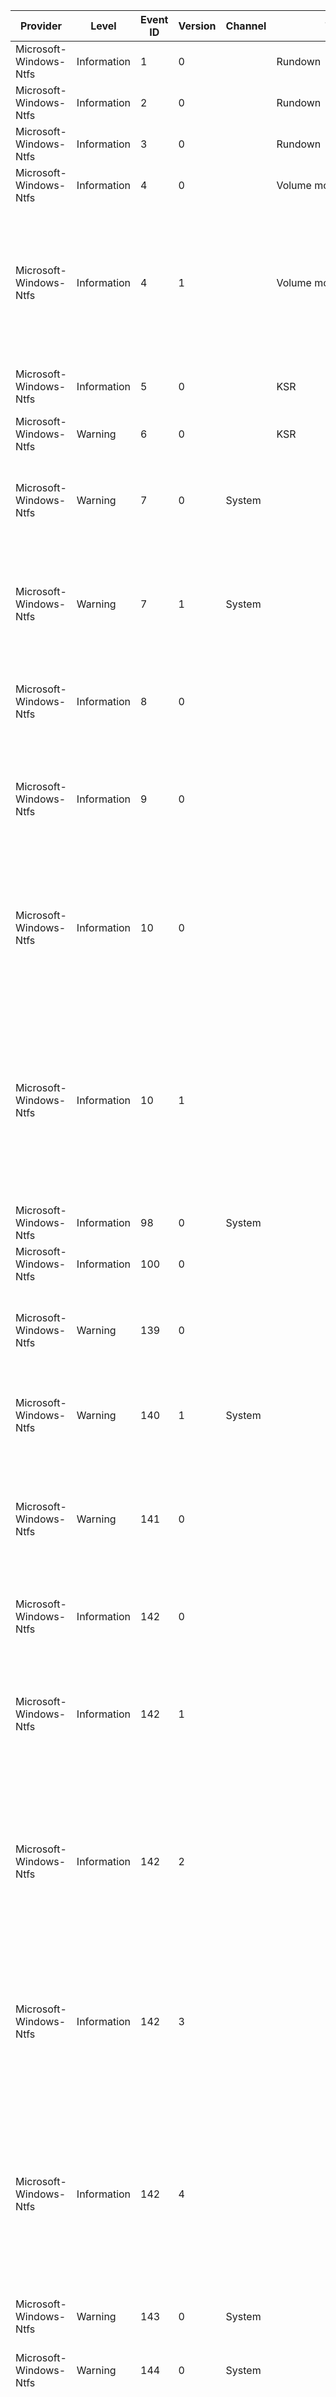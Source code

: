 Provider                |  Level        |  Event ID  |  Version  |  Channel  |  Task                      |  Opcode   |  Keyword                            |  Message
------------------------|---------------|------------|-----------|-----------|----------------------------|-----------|-------------------------------------|------------------------------------------------------------------------------------------------------------------------------------------------------------------------------------------------------------------------------------------------------------------------------------------------------------------------------------------------------------------------------------------------------------------------------------------------------------------------------------------------------------------------------------------------------------------------------------------------------------------------------------------------------------------------------------------------------------------------------------------------------------------------------------------------------------------------------------------------------------------------------------------------------------------------------------------------------------------------------------------------------------------------------------------------------------------------------------------------------------------------------------------------------------------------------------------------------------------------------------------------------------------------------------------------------------------------------------------------------------------------------------------------------------------------------------------------------------------------------------------------------------------------------------------------------------------------------------------------------------------------------------------------------------------------------------------------------------------------------------------------------------------------------------------------------------------------------------------------------------------------------------------------------------------------------------------------------------------------------------------------------------------------------------------------------------------------------------------------------------------------------------------------------------------------------------------------------------------------------------------------------------------------------------------------------------------------------------------------------------------------------------------------------------------------------------------------------------------------------------------------------------------------------------------------------------------------------------------------------------------------------------------------------------------------------------------------------------------------------------------------------------------------------------------------------------------------------------------------------------------------------------------------------------------------------------------------------------------------------------------------------------------------------------------------------------------------------------------------------------------------------------------------------------------------------------------------------------------------------------------------------------------------------------------------------------------------------------------------------------------------------------------------------------------------------------------------------------------------------------------------------------------------------------------------------------------------------------------------------------------------------------------------------------------------------------------------------------------------------------------------------------------------------------------------------------------------------------------------------------------------------------------------------------------------------------------
Microsoft-Windows-Ntfs  |  Information  |  1         |  0        |           |  Rundown                   |  Start    |  Rundown                            |
Microsoft-Windows-Ntfs  |  Information  |  2         |  0        |           |  Rundown                   |  Stop     |  Rundown                            |
Microsoft-Windows-Ntfs  |  Information  |  3         |  0        |           |  Rundown                   |           |  Rundown                            |  RundownVolumeInformation VolumeId: {Vcb}, DeviceName: {DeviceName}
Microsoft-Windows-Ntfs  |  Information  |  4         |  0        |           |  Volume mount              |           |  Volume Mount/Dismount              |  The NTFS volume has been successfully mounted.           Volume GUID: {VolumeGuid}           Volume Name: {VolumeName}           Volume Label: {VolumeLabel}           Device Name: {DeviceName}
Microsoft-Windows-Ntfs  |  Information  |  4         |  1        |           |  Volume mount              |           |  Volume Mount/Dismount              |  The NTFS volume has been successfully mounted.           Volume correlation Id: {VolumeCorrelationId}           Volume name: {VolumeId}           Volume label: {VolumeLabel}           Device name: {DeviceName}           Device GUID: {DeviceGuid}           Device manufacturer: {VolumeCorrelationId}0           Device model: {VolumeCorrelationId}2           Device revision: {VolumeCorrelationId}4           Device serial number: {VolumeCorrelationId}6           Bus type: {VolumeCorrelationId}7           Adapter serial number: {VolumeCorrelationId}9                      Total mount duration: {VolumeIdLength}2           Longest stage: {VolumeIdLength}3. Duration {VolumeIdLength}4 ({VolumeIdLength}5% of the total)           Second longest stage: {VolumeIdLength}6. Duration {VolumeIdLength}7 ({VolumeIdLength}8% of the total)           Volume restart applied: {VolumeIdLength}9
Microsoft-Windows-Ntfs  |  Information  |  5         |  0        |           |  KSR                       |           |  KSR                                |  NTFS KSR data retrieved successfully.           Volume GUID: {VolumeGuid}           Device Name: {DeviceName}           NTFS KSR version: {Version}           Number of runs restored: {CachedRunsRestoredRunCount}           Time to restore (ms): {CachedRunsRestoredTimeMs}
Microsoft-Windows-Ntfs  |  Warning      |  6         |  0        |           |  KSR                       |           |  KSR                                |  NTFS KSR data retrieval failed.           Volume GUID: {VolumeGuid}           Device Name: {DeviceName}           Error: {Message}
Microsoft-Windows-Ntfs  |  Warning      |  7         |  0        |  System   |                            |           |                                     |  Ntfs has detected torn write on a volume.           Volume correlation Id: {VolumeCorrelationId}           Volume name: {VolumeName}           Volume label: {VolumeLabel}           File reference: {FileReference}           File name: {FileName}           Byte offset of the buffer within the file: {BufferOffset}           Byte offset of the torn structure within the buffer: {VolumeCorrelationId}0           Block index: {VolumeCorrelationId}1           Expected sequence number: {VolumeCorrelationId}2           Actual sequence number: {VolumeCorrelationId}3
Microsoft-Windows-Ntfs  |  Warning      |  7         |  1        |  System   |                            |           |                                     |  Ntfs has detected MFT torn write on a volume.           Volume correlation Id: {VolumeCorrelationId}           Volume name: {VolumeName}           Volume label: {VolumeLabel}           File reference: {FileReference}           File name: {FileName}           Byte offset of the buffer within the file: {BufferOffset}           Byte offset of the torn structure within the buffer: {VolumeCorrelationId}0           Block index: {VolumeCorrelationId}1           Expected sequence number: {VolumeCorrelationId}2           Actual sequence number: {VolumeCorrelationId}3           FRS file reference: {VolumeCorrelationId}4           FRS file name: {VolumeCorrelationId}6           Is child FRS: {VolumeCorrelationId}7
Microsoft-Windows-Ntfs  |  Information  |  8         |  0        |           |                            |           |  Statistics                         |  File's duplicate info has been updated during flush.           Volume correlation Id: {VolumeCorrelationId}           Volume name: {VolumeName}           File Reference: {FileReference}           File Name: {FileName}           File Link name: {FileLinkName}           Parent file reference: {ParentFileReference}           Parent file name: {VolumeCorrelationId}1           Update Reason: [{VolumeCorrelationId}2] {VolumeCorrelationId}3
Microsoft-Windows-Ntfs  |  Information  |  9         |  0        |           |                            |           |  Statistics                         |  NTFS scanned entire volume bitmap.           Volume correlation Id: {VolumeCorrelationId}           Volume name: {VolumeId}           Volume label: {VolumeLabel}           Device name: {DeviceName}           Device GUID: {DeviceGuid}           Device manufacturer: {VolumeCorrelationId}0           Device model: {VolumeCorrelationId}2           Device revision: {VolumeCorrelationId}4           Device serial number: {VolumeCorrelationId}6           Bus type: {VolumeCorrelationId}7           Adapter serial number: {VolumeCorrelationId}9           Duration (micro seconds): {VolumeIdLength}0           InputFlags: {VolumeIdLength}1           Reason: {VolumeIdLength}2           Flags: {VolumeIdLength}3
Microsoft-Windows-Ntfs  |  Information  |  10        |  0        |           |                            |           |  Statistics                         |  NTFS cached runs statistics.           Volume correlation Id: {VolumeCorrelationId}           Volume name: {VolumeId}           Volume label: {VolumeLabel}           Device name: {DeviceName}           Device GUID: {DeviceGuid}           Device manufacturer: {VendorId}           Device model: {ProductId}           Device revision: {ProductRevision}           Device serial number: {DeviceSerialNumber}           Bus type: {VolumeCorrelationId}0           Adapter serial number: {VolumeCorrelationId}1           Media type: {VolumeCorrelationId}2           Runs cached: {VolumeCorrelationId}3           Longest run cached: {VolumeCorrelationId}5           Most populated bin Count: {VolumeCorrelationId}6           Most populated bin's minimum length: {VolumeCorrelationId}8           Most populated bin's maximum length: {VolumeId}0
Microsoft-Windows-Ntfs  |  Information  |  10        |  1        |           |                            |           |  Statistics                         |  NTFS cached runs statistics.           Volume correlation Id: {VolumeCorrelationId}           Volume name: {VolumeId}           Volume label: {VolumeLabel}           Device name: {DeviceName}           Device GUID: {DeviceGuid}           Device manufacturer: {VendorId}           Device model: {ProductId}           Device revision: {ProductRevision}           Device serial number: {DeviceSerialNumber}           Bus type: {VolumeCorrelationId}0           Adapter serial number: {VolumeCorrelationId}1           Capacity tier name: {VolumeCorrelationId}2             Media type: {VolumeCorrelationId}3             Runs cached: {VolumeCorrelationId}4             Longest run cached: {VolumeCorrelationId}6             Most populated bin Count: {VolumeCorrelationId}7             Most populated bin's minimum length: {VolumeCorrelationId}9             Most populated bin's maximum length: {VolumeId}1           Performance tier name: {VolumeLabel}0             Media type: {VolumeLabel}1             Runs cached: {VolumeLabel}2             Longest run cached: {VolumeLabel}4             Most populated bin Count: {VolumeLabel}5             Most populated bin's minimum length: {VolumeLabel}7             Most populated bin's maximum length: {VolumeLabel}9
Microsoft-Windows-Ntfs  |  Information  |  98        |  0        |  System   |                            |           |  VolumeCorruptionActionStateChange  |  Volume {DriveName} ({DeviceName}) {CorruptionActionState}
Microsoft-Windows-Ntfs  |  Information  |  100       |  0        |           |                            |           |  GlobalCorruptionActionStateChange  |  NTFS global corruption action state is now {hc_stateid}.
Microsoft-Windows-Ntfs  |  Warning      |  139       |  0        |           |                            |           |  SdsCompaction                      |  The file system structure that maintains security information on volume {DriveName} ({DeviceName}) has grown excessively large and fragmented.  The structure has reached {FragmentationLevel}%% of its maximum fragmentation limit.  If the structure continues to grow and reaches this limit, it may not be possible to create new files on this volume.  It is strongly recommended that the volume be taken offline for preventative maintenance.
Microsoft-Windows-Ntfs  |  Warning      |  140       |  1        |  System   |                            |           |  LogFlushFailed                     |  The system failed to flush data to the transaction log. Corruption may occur in VolumeId: {VolumeId}, DeviceName: {DeviceName}.           Failure status: {Error}           Device GUID: {DeviceGuid}           Device manufacturer: {VendorId}           Device model: {VolumeIdLength}0           Device revision: {VolumeIdLength}2           Device serial number: {VolumeIdLength}4           Bus type: {VolumeIdLength}5           Adapter serial number: {VolumeIdLength}7
Microsoft-Windows-Ntfs  |  Warning      |  141       |  0        |           |                            |           |  Statistics                         |  An operation failed because the disk was full.           Process: {ProcessName}           Free space in bytes: {FreeSpaceInBytes}           Total reserved space in bytes: {TotalReservedSpaceInBytes}           Txf TotalAbortReservation space in bytes: {TotalAbortReservationSpaceInBytes}           Requested space in bytes: {VolumeGuid}0           Page file size in bytes: {VolumeGuid}1           Volume guid: {VolumeGuid}           Volume name: {VolumeName}           Is boot volume: {IsBootVolume}Your disk '{VolumeName}' is full. Use disk cleanup to free up disk space by deleting unnecessary files. If this is a thinly provisioned volume the physical storage backing this volume may have been exhausted.
Microsoft-Windows-Ntfs  |  Information  |  142       |  0        |           |                            |           |  Statistics                         |  Summary of disk space usage, since last event:           Lowest free space in bytes: {LowestFreeSpaceInBytes}           Highest free space in bytes: {HighestFreeSpaceInBytes}           Page file size in bytes: 0           Volume guid: {VolumeGuid}           Volume name: {VolumeName}           Is boot volume: {IsBootVolume}
Microsoft-Windows-Ntfs  |  Information  |  142       |  1        |           |                            |           |  Statistics                         |  Summary of disk space usage, since last event:           Available space was between {AvailabeSpaceMinStr} and {AvailabeSpaceMaxStr}           Change in available space: {AvailabeSpaceDeltaStr}                      Available clusters were between: {AvailableClustersMin} and {VolumeGuid}0           Reserved clusters were between: {VolumeGuid}3 and {VolumeGuid}4           Txf abort reserved clusters were between: {VolumeGuid}5 and {VolumeGuid}6                      Elapsed seconds: {ElapsedSeconds}                      Pagefile size: {VolumeGuid}8           Volume size: {VolumeNameLength}0           Bytes per cluster: {VolumeNameLength}1                      Volume guid: {VolumeGuid}           Volume name: {VolumeName}           Is boot volume: {IsBootVolume}
Microsoft-Windows-Ntfs  |  Information  |  142       |  2        |           |                            |           |  Statistics                         |  Summary of disk space usage, since last event:           Available space was between {AvailabeSpaceMinStr} and {AvailabeSpaceMaxStr}           Change in available space: {AvailabeSpaceDeltaStr}                      Available clusters were between: {AvailableClustersMin} and {VolumeGuid}0           Reserved clusters were between: {VolumeGuid}3 and {VolumeGuid}4           Txf abort reserved clusters were between: {VolumeGuid}5 and {VolumeGuid}6                      Elapsed seconds: {ElapsedSeconds}                      Pagefile size: {VolumeGuid}8           Volume size: {VolumeNameLength}0           Bytes per cluster: {VolumeNameLength}1                      Slab size: {VolumeNameLength}3           Slabs in use: {VolumeNameLength}4           Slabs required for volume: {VolumeNameLength}5           Thin provisioning map failures: {VolumeNameLength}6                      Volume guid: {VolumeGuid}           Volume name: {VolumeName}           Is boot volume: {IsBootVolume}           Volume is thinly provisioned
Microsoft-Windows-Ntfs  |  Information  |  142       |  3        |           |                            |           |  Statistics                         |  Summary of disk space usage, since last event:           Available space was between {AvailabeSpaceMinStr} and {AvailabeSpaceMaxStr}           Change in available space: {AvailabeSpaceDeltaStr}                      Available clusters were between: {AvailableClustersMin} and {VolumeGuid}0           Reserved clusters were between: {VolumeGuid}3 and {VolumeGuid}4           Txf abort reserved clusters were between: {VolumeGuid}5 and {VolumeGuid}6                      Elapsed seconds: {ElapsedSeconds}                      Pagefile size: {VolumeGuid}8           Volume size: {VolumeNameLength}0           Bytes per cluster: {VolumeNameLength}1                      Volume guid: {VolumeGuid}           Volume name: {VolumeName}           Is boot volume: {IsBootVolume}                      Cached runs miss counts:               For MFT: {VolumeNameLength}2               For MFT zone: {VolumeNameLength}3               Everything else: {VolumeNameLength}4
Microsoft-Windows-Ntfs  |  Information  |  142       |  4        |           |                            |           |  Statistics                         |  Summary of disk space usage, since last event:           Available space was between {AvailabeSpaceMinStr} and {AvailabeSpaceMaxStr}           Change in available space: {AvailabeSpaceDeltaStr}                      Available clusters were between: {AvailableClustersMin} and {VolumeGuid}0           Reserved clusters were between: {VolumeGuid}3 and {VolumeGuid}4           Txf abort reserved clusters were between: {VolumeGuid}5 and {VolumeGuid}6                      Elapsed seconds: {ElapsedSeconds}                      Pagefile size: {VolumeGuid}8           Volume size: {VolumeNameLength}0           Bytes per cluster: {VolumeNameLength}1                      Slab size: {VolumeNameLength}3           Slabs in use: {VolumeNameLength}4           Slabs required for volume: {VolumeNameLength}5           Thin provisioning map failures: {VolumeNameLength}6                      Volume guid: {VolumeGuid}           Volume name: {VolumeName}           Is boot volume: {IsBootVolume}           Volume is thinly provisioned                      Cached runs miss counts:               For MFT: {VolumeNameLength}7               For MFT zone: {VolumeNameLength}8               Everything else: {VolumeNameLength}9
Microsoft-Windows-Ntfs  |  Warning      |  143       |  0        |  System   |                            |           |  Volume Mount/Dismount              |  Surprise removal of a persistent memory device with active DAX mappings. This might lead to data corruption.           Volume GUID: {VolumeGuid}           Volume Name: {VolumeName}           Volume Label: {VolumeLabel}Guidance:A reboot is required to clean up the DAX mappings.
Microsoft-Windows-Ntfs  |  Warning      |  144       |  0        |  System   |                            |           |  Volume Mount/Dismount              |  A volume that already has DAX mappings is being mounted. This generally occurs after surprise removal. This might lead to data corruption.           Volume GUID: {VolumeGuid}           Volume Name: {VolumeName}Guidance:A reboot is required to clean up the DAX mappings.
Microsoft-Windows-Ntfs  |  Information  |  145       |  4        |           |                            |           |  Statistics                         |  IO latency summary common data for volume:           Volume Id: {VolumeCorrelationId}           Volume name: {VolumeName}           Is boot volume: {IsBootVolume}           Device GUID: {DeviceGuid}           Device manufacturer: {VendorId}           Device model: {Version}1           Device revision: {Version}3           Device serial number: {Version}5           Bus type: {Version}6           Adapter serial number: {Version}8           Max Acceptable IO Latency: {Version}9 ms           Read/Write latency buckets (ns): [{VolumeCorrelationId}0, {VolumeCorrelationId}1, {VolumeCorrelationId}2, {VolumeCorrelationId}3, {VolumeCorrelationId}4, {VolumeCorrelationId}5, {VolumeCorrelationId}6]           Trim latency buckets (ns): [{VolumeCorrelationId}7, {VolumeCorrelationId}8, {VolumeCorrelationId}9, {VolumeNameLength}0, {VolumeNameLength}1, {VolumeNameLength}2, {VolumeNameLength}3]           Flush latency buckets (ns): [{VolumeNameLength}4, {VolumeNameLength}5, {VolumeNameLength}6, {VolumeNameLength}7, {VolumeNameLength}8, {VolumeNameLength}9, {VolumeName}0]
Microsoft-Windows-Ntfs  |  Information  |  146       |  3        |           |                            |           |  Statistics                         |  IO latency summary:           Volume Id: {VolumeCorrelationId}           Volume name: {VolumeName}           Is boot volume: {IsBootVolume}           Device GUID: {DeviceGuid}           Device manufacturer: {VendorId}           Device model: {Version}1           Device revision: {Version}3           Device serial number: {Version}5           Bus type: {Version}6           Adapter serial number: {Version}8           Max Acceptable IO Latency: {Version}9 ms           Read/Write latency buckets (ns): [{VolumeCorrelationId}0, {VolumeCorrelationId}1, {VolumeCorrelationId}2, {VolumeCorrelationId}3, {VolumeCorrelationId}4, {VolumeCorrelationId}5, {VolumeCorrelationId}6]           Trim latency buckets (ns): [{VolumeCorrelationId}7, {VolumeCorrelationId}8, {VolumeCorrelationId}9, {VolumeNameLength}0, {VolumeNameLength}1, {VolumeNameLength}2, {VolumeNameLength}3]           Flush latency buckets (ns): [{VolumeNameLength}4, {VolumeNameLength}5, {VolumeNameLength}6, {VolumeNameLength}7, {VolumeNameLength}8, {VolumeNameLength}9, {VolumeName}0]           Interval duration: {VolumeName}2 us           Non-cached reads:                     IO count: {VolumeName}3                     Total bytes: {VolumeName}4                     Avg latency: {VolumeName}5 ns           Non-cached writes:                     IO count: {VolumeName}6                     Total bytes: {VolumeName}7                     Avg latency: {VolumeName}8 ns           File flushes:                     IO count: {VolumeName}9                     Avg latency: {IsBootVolume}0 ns           Directory flushes:                     IO count: {IsBootVolume}1                     Avg latency: {IsBootVolume}2 ns           Volume flushes:                     IO count: {IsBootVolume}3                     Avg latency: {IsBootVolume}4 ns           File level trims:                     IO count: {IsBootVolume}5                     Total bytes: {IsBootVolume}6                     Extents count: {IsBootVolume}7                     Avg latency: {IsBootVolume}8 ns           Volume trims:                     IO count: {IsBootVolume}9                     Total bytes: {TierIndex}0                     Extents count: {TierIndex}1                     Avg latency: {TierIndex}2 ns           VCB exclusive resource acquires:                     Acquire count: {DeviceGuid}1                     Max wait duration: {DeviceGuid}2 ms                     Avg wait duration: {DeviceGuid}3 ms                     Max hold duration: {DeviceGuid}4 ms                     Avg hold duration: {DeviceGuid}5 ms                     Max combined duration: {DeviceGuid}6 ms                     Avg combined duration: {DeviceGuid}7 ms           For more details see the details tab.
Microsoft-Windows-Ntfs  |  Warning      |  147       |  3        |           |                            |           |  Statistics                         |  An IO took more than {MaxLatencyMs} ms to complete:           Process Id: {ProcessId}           Process name: {ProcessName}           File name: {FileName}           File offset: {VolumeCorrelationId}2           IO Type: {VolumeCorrelationId}0           IO Size: {VolumeCorrelationId}1 bytes           {VolumeCorrelationId}5 cluster(s) starting at cluster {VolumeCorrelationId}4           Latency: {VolumeCorrelationId}3 ms           Volume Id: {VolumeCorrelationId}           Volume name: {VolumeName}           Is boot volume: {IsBootVolume}           Device GUID: {VolumeCorrelationId}6           Device manufacturer: {VolumeCorrelationId}8           Device model: {VolumeNameLength}0           Device revision: {VolumeNameLength}2           Device serial number: {VolumeNameLength}4           Bus type: {VolumeNameLength}5           Adapter serial number: {VolumeNameLength}7
Microsoft-Windows-Ntfs  |  Warning      |  147       |  4        |           |                            |           |  Statistics                         |  An IO took more than {MaxLatencyMs} ms to complete:           Process Id: {ProcessId}           Process name: {ProcessName}           File name: {FileName}           File offset: {VolumeCorrelationId}5           IO Type: {VolumeCorrelationId}3           IO Size: {VolumeCorrelationId}4 bytes           {VolumeCorrelationId}8 cluster(s) starting at cluster {VolumeCorrelationId}7           Latency: {VolumeCorrelationId}6 ms           Volume Id: {VolumeCorrelationId}           Volume name: {VolumeName}           Is boot volume: {IsBootVolume}           Device GUID: {VolumeCorrelationId}9           Device manufacturer: {VolumeNameLength}1           Device model: {VolumeNameLength}3           Device revision: {VolumeNameLength}5           Device serial number: {VolumeNameLength}7           Bus type: {VolumeNameLength}8           Adapter serial number: {VolumeName}0
Microsoft-Windows-Ntfs  |  Warning      |  147       |  5        |           |                            |           |  Statistics                         |  An IO took more than {MaxLatencyMs} ms to complete:           Process Id: {ProcessId}           Process name: {ProcessName}           File name: {FileName}           IO Type: {VolumeCorrelationId}3           Latency: {VolumeCorrelationId}4 ms           Volume Id: {VolumeCorrelationId}           Volume name: {VolumeName}           Is boot volume: {IsBootVolume}           Device GUID: {VolumeCorrelationId}5           Device manufacturer: {VolumeCorrelationId}7           Device model: {VolumeCorrelationId}9           Device revision: {VolumeNameLength}1           Device serial number: {VolumeNameLength}3           Bus type: {VolumeNameLength}4           Adapter serial number: {VolumeNameLength}6
Microsoft-Windows-Ntfs  |  Warning      |  148       |  2        |           |                            |           |  Statistics                         |  A {IoType} failed with {VolumeCorrelationId}4.This may indicate a failing disk.           Process Id: {ProcessId}           Process name: {ProcessName}           File name: {FileName}           IO Size: {VolumeCorrelationId}0 bytes           File offset: {VolumeCorrelationId}1           {VolumeCorrelationId}3 cluster(s) starting at cluster {VolumeCorrelationId}2           Latency: {VolumeCorrelationId}5 ms           Volume Id: {VolumeCorrelationId}           Volume name: {VolumeName}           Is boot volume: {IsBootVolume}           Device GUID: {VolumeCorrelationId}6           Device manufacturer: {VolumeCorrelationId}8           Device model: {VolumeNameLength}0           Device revision: {VolumeNameLength}2           Device serial number: {VolumeNameLength}4           Bus type: {VolumeNameLength}5           Adapter serial number: {VolumeNameLength}7
Microsoft-Windows-Ntfs  |  Warning      |  148       |  3        |           |                            |           |  Statistics                         |  A {VolumeCorrelationId}1 failed with {VolumeCorrelationId}6.This may indicate a failing disk.           Process Id: {ProcessId}           Process name: {ProcessName}           File name: {FileName}           IO Size: {VolumeCorrelationId}2 bytes           File offset: {VolumeCorrelationId}3           {VolumeCorrelationId}5 cluster(s) starting at cluster {VolumeCorrelationId}4           Volume Id: {VolumeCorrelationId}           Volume name: {VolumeName}           Is boot volume: {IsBootVolume}           Device GUID: {VolumeCorrelationId}7           Device manufacturer: {VolumeCorrelationId}9           Device model: {VolumeNameLength}1           Device revision: {VolumeNameLength}3           Device serial number: {VolumeNameLength}5           Bus type: {VolumeNameLength}6           Adapter serial number: {VolumeNameLength}8
Microsoft-Windows-Ntfs  |  Warning      |  149       |  2        |           |                            |           |  Statistics                         |  In the past {VolumeCorrelationId}7 seconds we had high latency IOs and/or IO failures.           High latency IO count: {VolumeCorrelationId}8           Failed writes: {VolumeCorrelationId}9           Failed reads: {VolumeNameLength}0           Bad clusters relocated: {VolumeNameLength}1           Volume Id: {VolumeCorrelationId}           Volume name: {VolumeName}           Is boot volume: {IsBootVolume}           Device GUID: {DeviceGuid}           Device manufacturer: {VendorId}           Device model: {ProductId}           Device revision: {VolumeCorrelationId}1           Device serial number: {VolumeCorrelationId}3           Bus type: {VolumeCorrelationId}4           Adapter serial number: {VolumeCorrelationId}6
Microsoft-Windows-Ntfs  |  Warning      |  150       |  1        |  System   |                            |           |  BadClusterHotFix                   |  An IO failed with {VolumeGuid}2 and NTFS has relocated the clusters. The original clusters are now marked as bad and they will not be reused.This may indicate a failing disk.           Process Id: {ProcessId}           Process name: {ProcessName}           File name: {FileName}           File offset: {BadFileOffset}           {VolumeGuid}1 cluster(s) were marked as bad starting at cluster {VolumeGuid}0           Volume guid: {VolumeGuid}           Volume name: {VolumeName}           Is boot volume: {IsBootVolume}
Microsoft-Windows-Ntfs  |  Information  |  151       |  0        |           |                            |           |  Statistics                         |  In the past {SecondsElapsed} seconds {TotalCountDeleteFile} files were deleted from the user's popular known folders (i.e. Desktop, Documents, Downloads, Music, Pictures, Videos, etc.).{TotalCountDeleteFileLogged} of the deletions recorded their process names.           Volume Id: {VolumeCorrelationId}           Volume name: {VolumeName}           Is boot volume: {IsBootVolume}           Process names: [{ProcessNamesArray}]           Delete counts:              Desktop: [{CountDeletesInDesktopArray}]             Documents: [{VolumeCorrelationId}0]             Downloads: [{VolumeCorrelationId}1]             Music: [{VolumeCorrelationId}2]             Pictures: [{VolumeCorrelationId}3]             Videos: [{VolumeCorrelationId}4]             Other: [{VolumeCorrelationId}5]
Microsoft-Windows-Ntfs  |  Warning      |  152       |  0        |           |                            |           |  Statistics                         |  A process has not acknowledged an NTFS oplock break in a long time.           Time (seconds): {TimeoutSeconds}           Owner Process: {OwnerProcessNameLength}           Breaking Process: {OwnerProcessName}
Microsoft-Windows-Ntfs  |  Information  |  154       |  0        |           |                            |           |  SystemFilePages                    |  System file pages are now locked into memory.                    Volume Id: {VolumeCorrelationId}                    Volume name: {VolumeName}                    File reference: {FileReference}                    File name: {FileName}
Microsoft-Windows-Ntfs  |  Information  |  155       |  0        |           |                            |           |  SystemFilePages                    |  System file pages are no longer locked into memory.                    Volume Id: {VolumeCorrelationId}                    Volume name: {VolumeName}                    File reference: {FileReference}                    File name: {FileName}                    Reason: {UnlockReason}
Microsoft-Windows-Ntfs  |  Information  |  156       |  0        |           |                            |           |  Statistics                         |  VCB exclusive resource acquires:           Volume Id: {VolumeCorrelationId}           Volume name: {VolumeName}           Is boot volume: {IsBootVolume}           Interval duration: {VolumeCorrelationId}8           Acquire count: {VolumeCorrelationId}9           Max wait duration: {VolumeNameLength}0 ms           Avg wait duration: {VolumeNameLength}1 ms           Max hold duration: {VolumeNameLength}2 ms           Avg hold duration: {VolumeNameLength}3 ms           Max combined duration: {VolumeNameLength}4 ms           Avg combined duration: {VolumeNameLength}5 ms           Device GUID: {DeviceGuid}           Device manufacturer: {VendorId}           Device model: {ProductId}           Device revision: {VolumeCorrelationId}1           Device serial number: {VolumeCorrelationId}3           Bus type: {VolumeCorrelationId}4                      Adapter serial number: {VolumeCorrelationId}6                      For more details see the details tab.
Microsoft-Windows-Ntfs  |  Warning      |  157       |  0        |           |                            |           |  Statistics                         |  A resource duration exceeded {MaxDurationMs} ms:           Process Id: {ProcessId}           Process name: {ProcessName}           Major function: {MajorFunction}           Minor function: {MinorFunction}           Control code: {VolumeCorrelationId}0           Resource name: {VolumeCorrelationId}1           Exclusive acquire: {VolumeNameLength}7           Wait duration: {VolumeCorrelationId}2 ms           Hold duration: {VolumeCorrelationId}3 ms           Combined duration: {VolumeCorrelationId}4 ms           Volume Id: {VolumeCorrelationId}           Volume name: {VolumeName}           Is boot volume: {IsBootVolume}           Device GUID: {VolumeCorrelationId}5           Device manufacturer: {VolumeCorrelationId}7           Device model: {VolumeCorrelationId}9           Device revision: {VolumeNameLength}1           Device serial number: {VolumeNameLength}3           Bus type: {VolumeNameLength}4           Adapter serial number: {VolumeNameLength}6
Microsoft-Windows-Ntfs  |  Information  |  158       |  0        |           |                            |           |  Statistics                         |  NTFS metadata statistics for volume:           Volume Id: {VolumeCorrelationId}           Volume name: {VolumeName}           UserFileReads: {UserFileReads}           UserFileReadBytes: {UserFileReadBytes}           UserDiskReads: {UserDiskReads}           UserFileWrites: {UserFileWrites}           UserFileWriteBytes: {UserFileWriteBytes}           UserDiskWrites: {UserDiskWrites}           MetaDataReads: {VolumeCorrelationId}0           MetaDataReadBytes: {VolumeCorrelationId}1           MetaDataDiskReads: {VolumeCorrelationId}2           MetaDataWrites: {VolumeCorrelationId}3           MetaDataWriteBytes: {VolumeCorrelationId}4           MetaDataDiskWrites: {VolumeCorrelationId}5           MftReads: {VolumeCorrelationId}6           MftReadBytes: {VolumeCorrelationId}7           MftWrites: {VolumeCorrelationId}8           MftWriteBytes: {VolumeCorrelationId}9           Mft2Writes: {VolumeNameLength}0           Mft2WriteBytes: {VolumeNameLength}1           RootIndexReads: {VolumeNameLength}2           RootIndexReadBytes: {VolumeNameLength}3           RootIndexWrites: {VolumeNameLength}4           RootIndexWriteBytes: {VolumeNameLength}5           BitmapReads: {VolumeNameLength}6           BitmapReadBytes: {VolumeNameLength}7           BitmapWrites: {VolumeNameLength}8           BitmapWriteBytes: {VolumeNameLength}9           MftBitmapReads: {VolumeName}0           MftBitmapReadBytes: {VolumeName}1           MftBitmapWrites: {VolumeName}2           MftBitmapWriteBytes: {VolumeName}3           UserIndexReads: {VolumeName}4           UserIndexReadBytes: {VolumeName}5           UserIndexWrites: {VolumeName}6           UserIndexWriteBytes: {VolumeName}7           LogFileReads: {VolumeName}8           LogFileReadBytes: {VolumeName}9           LogFileWrites: {UserFileReads}0           LogFileWriteBytes: {UserFileReads}1           LogFileFull: {UserFileReads}2           LogFileFullReasons:                     LF_LOG_SPACE: {UserFileReads}3                     LF_DIRTY_PAGES: {UserFileReads}4                     LF_OPEN_ATTRIBUTES: {UserFileReads}5                     LF_TRANSACTION_DRAIN: {UserFileReads}6                     LF_FASTIO_CALLBACK: {UserFileReads}7                     LF_DEALLOCATED_CLUSTERS: {UserFileReads}8                     LF_DEALLOCATED_CLUSTERS_MEM: {UserFileReads}9                     LF_RECORD_STACK_CHECK: {UserFileReadBytes}0                     LF_DISMOUNT: {UserFileReadBytes}1                     LF_COMPRESSION: {UserFileReadBytes}2                     LF_SNAPSHOT: {UserFileReadBytes}3                     LF_MOUNT: {UserFileReadBytes}4                     LF_SHUTDOWN: {UserFileReadBytes}5                     LF_RECURSIVE_COMPRESSION: {UserFileReadBytes}6                     LF_TESTING: {UserFileReadBytes}7           DiskResourceFailure: {UserFileReadBytes}8           VolumeTrimCount: {UserFileReadBytes}9                     VolumeTrimTime (ms): {UserDiskReads}0                     VolumeTrimSize (KB): {UserDiskReads}1                     AvgVolumeTrimTime (ms): {UserDiskReads}2                     AvgVolumeTrimSize (KB): {UserDiskReads}3           VolumeTrimSkippedCount: {UserDiskReads}4                     VolumeTrimSkippedSize (KB): {UserDiskReads}5           FileLevelTrimCount: {UserDiskReads}6                     FileLevelTrimTime (ms): {UserDiskReads}7                     FileLevelTrimSize (KB): {UserDiskReads}8                     AvgFileLevelTrimTime (ms): {UserDiskReads}9                     AvgFileLevelTrimSize (KB): {UserFileWrites}0           NtfsFillStatInfoFromMftRecordCalledCount: {UserFileWrites}1           NtfsFillStatInfoFromMftRecordBailedBecauseOfAttributeListCount: {UserFileWrites}2           NtfsFillStatInfoFromMftRecordBailedBecauseOfNonResReparsePointCount: {UserFileWrites}3
Microsoft-Windows-Ntfs  |  Information  |  159       |  0        |           |  VolumeSizeChange          |           |  Statistics                         |  NTFS has successfully completed the {VolumeCorrelationId}9 request in {VolumeNameLength}0 ms when trying to {VolumeCorrelationId}8 the volume size from {FromSize} (MB) to {ToSize} (MB).           Volume Id: {VolumeCorrelationId}           Volume name: {VolumeName}           Device GUID: {DeviceGuid}           Device manufacturer: {VendorId}           Device model: {VolumeCorrelationId}0           Device revision: {VolumeCorrelationId}2           Device serial number: {VolumeCorrelationId}4           Bus type: {VolumeCorrelationId}5           Adapter serial number: {VolumeCorrelationId}7           Operation: {VolumeCorrelationId}8                     Request Type: {VolumeCorrelationId}9           Stage Durations:                     Stage 1. Verify input and calculate new volume size (ms): {VolumeNameLength}1                     Stage 2. Set boundary and allocate/deallocate cluster (ms): {VolumeNameLength}2                     Stage 3. Update bitmap (ms): {VolumeNameLength}3
Microsoft-Windows-Ntfs  |  Error        |  160       |  0        |           |  VolumeSizeChange          |  Stop     |  Statistics                         |  NTFS has failed to complete the {VolumeCorrelationId}9 request after {VolumeNameLength}0 ms when trying to {VolumeCorrelationId}8 the volume size from {FromSize} (MB) to {ToSize} (MB).           Volume Id: {VolumeCorrelationId}           Volume name: {VolumeName}           Device GUID: {DeviceGuid}           Device manufacturer: {VendorId}           Device model: {VolumeCorrelationId}0           Device revision: {VolumeCorrelationId}2           Device serial number: {VolumeCorrelationId}4           Bus type: {VolumeCorrelationId}5           Adapter serial number: {VolumeCorrelationId}7           Operation: {VolumeCorrelationId}8                     Request Type: {VolumeCorrelationId}9           Stage Durations:                     Stage 1. Verify input and calculate new volume size (ms): {VolumeNameLength}1                     Stage 2. Set boundary and allocate/deallocate cluster (ms): {VolumeNameLength}2                     Stage 3. Update bitmap (ms): {VolumeNameLength}3           Failure Stage: {VolumeNameLength}4           Status Code: {VolumeNameLength}5           Failure Reason: {VolumeNameLength}6
Microsoft-Windows-Ntfs  |  Information  |  161       |  0        |           |                            |           |  Statistics                         |  An operation has failed due to a file system limitation.           Reason: {Reason}           Volume Id: {VolumeCorrelationId}           Volume Name: {VolumeName}           File Path: {FilePath}
Microsoft-Windows-Ntfs  |  Error        |  162       |  0        |  System   |                            |           |                                     |  The data read from the storage does not match what was previously written or read.           Volume correlation Id: {VolumeCorrelationId}           Volume name: {VolumeId}           Volume label: {VolumeLabel}           Device name: {DeviceName}           File reference: {FileReference}           File name: {VolumeCorrelationId}0           Attribute type code: {VolumeCorrelationId}1           Attribute name: {VolumeCorrelationId}3           File offset: {VolumeCorrelationId}4           Volume offset: {VolumeCorrelationId}5           Length: {VolumeCorrelationId}6           Called from worker: {VolumeCorrelationId}7           Livedump worker status: {VolumeCorrelationId}8
Microsoft-Windows-Ntfs  |  Warning      |  163       |  0        |  System   |                            |           |                                     |  MftBitmap is not big enough for MftData or does not have required allocations.           Volume correlation Id: {VolumeCorrelationId}           Volume name: {VolumeId}           Volume label: {VolumeLabel}           Device name: {DeviceName}           Mft data allocation size: {VolumeIdLength}0           Mft data file size: {VolumeIdLength}1           Mft bitmap allocation size: {VolumeIdLength}2           Mft bitmap file size: {VolumeIdLength}3           Bytes per FRS: {VolumeIdLength}4           Mft data attribute allocation size: {VolumeIdLength}5           Mft data attribute file size: {VolumeIdLength}6           Mft bitmap attribute highest Vcn: {VolumeIdLength}7           Mft bitmap attribute allocation size: {VolumeIdLength}8           Mft bitmap attribute file size: {VolumeIdLength}9           Last data and bitmap attribute record in Mft are in same FRS: {VolumeId}0           Called from worker: {VolumeId}1           Livedump worker status: {VolumeId}2           Major function: {VolumeId}3           Minor function: {VolumeId}4           Source tag: {VolumeId}5
Microsoft-Windows-Ntfs  |  Information  |  170       |  1        |           |                            |           |  Statistics                         |  IO latency summary:           Volume Id: {VolumeCorrelationId}           Volume name: {VolumeName}           Is boot volume: {IsBootVolume}                      IO type: {VolumeNameLength}0                      Interval duration: {VolumeCorrelationId}8                      Max Acceptable IO Latency: {VolumeNameLength}2           High Latency IOs: {VolumeNameLength}3                      IO count: {VolumeNameLength}4           Avg IOPS: {VolumeNameLength}5           Avg latency: {VolumeNameLength}7                      Latency buckets: [{VolumeNameLength}8]           IO count buckets: [{VolumeNameLength}9, {VolumeName}0, {VolumeName}1, {VolumeName}2, {VolumeName}3, {VolumeName}4, {VolumeName}5, {VolumeName}6, {VolumeName}7, {VolumeName}8, {VolumeName}9, {IsBootVolume}0]           Total time buckets (ns): [{IsBootVolume}1, {IsBootVolume}2, {IsBootVolume}3, {IsBootVolume}4, {IsBootVolume}5, {IsBootVolume}6, {IsBootVolume}7, {IsBootVolume}8, {IsBootVolume}9, {DeviceGuid}0, {DeviceGuid}1, {DeviceGuid}2]                      Device GUID: {DeviceGuid}           Device manufacturer: {VendorId}           Device model: {ProductId}           Device revision: {VolumeCorrelationId}1           Device serial number: {VolumeCorrelationId}3           Bus type: {VolumeCorrelationId}4                      Adapter serial number: {VolumeCorrelationId}6                      For more details see the details tab.
Microsoft-Windows-Ntfs  |  Information  |  170       |  2        |           |                            |           |  Statistics                         |  IO latency summary:           Volume Id: {VolumeCorrelationId}           Volume name: {VolumeName}           Is boot volume: {IsBootVolume}                      IO type: {VolumeNameLength}0                      Interval duration: {VolumeCorrelationId}8                      Max Acceptable IO Latency: {VolumeNameLength}2           High Latency IOs: {VolumeNameLength}3                      IO count: {VolumeNameLength}4           Total bytes: {DeviceGuid}3           Avg IOPS: {VolumeNameLength}5           Avg Bps: {DeviceGuid}4           Avg latency: {VolumeNameLength}7                      Latency buckets: [{VolumeNameLength}8]           IO count buckets: [{VolumeNameLength}9, {VolumeName}0, {VolumeName}1, {VolumeName}2, {VolumeName}3, {VolumeName}4, {VolumeName}5, {VolumeName}6, {VolumeName}7, {VolumeName}8, {VolumeName}9, {IsBootVolume}0]           Total time buckets (ns): [{IsBootVolume}1, {IsBootVolume}2, {IsBootVolume}3, {IsBootVolume}4, {IsBootVolume}5, {IsBootVolume}6, {IsBootVolume}7, {IsBootVolume}8, {IsBootVolume}9, {DeviceGuid}0, {DeviceGuid}1, {DeviceGuid}2]                      Device GUID: {DeviceGuid}           Device manufacturer: {VendorId}           Device model: {ProductId}           Device revision: {VolumeCorrelationId}1           Device serial number: {VolumeCorrelationId}3           Bus type: {VolumeCorrelationId}4                      Adapter serial number: {VolumeCorrelationId}6                      For more details see the details tab.
Microsoft-Windows-Ntfs  |  Information  |  170       |  3        |           |                            |           |  Statistics                         |  IO latency summary:           Volume Id: {VolumeCorrelationId}           Volume name: {VolumeName}           Is boot volume: {IsBootVolume}                      IO type: {VolumeNameLength}0                      Interval duration: {VolumeCorrelationId}8                      Max Acceptable IO Latency: {VolumeNameLength}2           High Latency IOs: {VolumeNameLength}3                      IO count: {VolumeNameLength}4           Total bytes: {DeviceGuid}3           Total extents: {VendorIdLength}7           Avg IOPS: {VolumeNameLength}5           Avg Bps: {DeviceGuid}4           Avg latency: {VolumeNameLength}7                      Latency buckets: [{VolumeNameLength}8]           IO count buckets: [{VolumeNameLength}9, {VolumeName}0, {VolumeName}1, {VolumeName}2, {VolumeName}3, {VolumeName}4, {VolumeName}5, {VolumeName}6, {VolumeName}7, {VolumeName}8, {VolumeName}9, {IsBootVolume}0]           Total time buckets (ns): [{IsBootVolume}1, {IsBootVolume}2, {IsBootVolume}3, {IsBootVolume}4, {IsBootVolume}5, {IsBootVolume}6, {IsBootVolume}7, {IsBootVolume}8, {IsBootVolume}9, {DeviceGuid}0, {DeviceGuid}1, {DeviceGuid}2]                      Device GUID: {DeviceGuid}           Device manufacturer: {VendorId}           Device model: {ProductId}           Device revision: {VolumeCorrelationId}1           Device serial number: {VolumeCorrelationId}3           Bus type: {VolumeCorrelationId}4                      Adapter serial number: {VolumeCorrelationId}6                      For more details see the details tab.
Microsoft-Windows-Ntfs  |  Information  |  171       |  2        |           |                            |           |  Statistics                         |  File-Level Trim Summary:           Volume Id: {VolumeCorrelationId}           Volume name: {VolumeName}           Is boot volume: {IsBootVolume}                      Period duration (us): {PeriodDurationMicrosSec}                      Operation count: {OperationCount}           Reposted operation count: {RepostedOperationCount}           Failed operation count: {FailedOperationCount}           Operation range count: {OperationRangeCount}           Operation byte count: {VolumeCorrelationId}0           Operation long range byte count {VolumeCorrelationId}1           Unaligned range count: {VolumeCorrelationId}2           Bytes in unaligned ranges: {VolumeCorrelationId}3           Operation trim extent count: {VolumeCorrelationId}4           Non-blocking aligned trim byte count: {VolumeCorrelationId}5           Reclaimed byte count: {VolumeCorrelationId}6                      Byte count bucket values: [{VolumeCorrelationId}8]                      Operation counts: [{VolumeCorrelationId}9, {VolumeNameLength}0, {VolumeNameLength}1, {VolumeNameLength}2, {VolumeNameLength}3, {VolumeNameLength}4, {VolumeNameLength}5, {VolumeNameLength}6, {VolumeNameLength}7, {VolumeNameLength}8, {VolumeNameLength}9, {VolumeName}0]           Operation byte counts: [{VolumeName}1, {VolumeName}2, {VolumeName}3, {VolumeName}4, {VolumeName}5, {VolumeName}6, {VolumeName}7, {VolumeName}8, {VolumeName}9, {IsBootVolume}0, {IsBootVolume}1, {IsBootVolume}2]           Operation bytes reclaimed: [{IsBootVolume}3, {IsBootVolume}4, {IsBootVolume}5, {IsBootVolume}6, {IsBootVolume}7, {IsBootVolume}8, {IsBootVolume}9, {PeriodDurationMicrosSec}0, {PeriodDurationMicrosSec}1, {PeriodDurationMicrosSec}2, {PeriodDurationMicrosSec}3, {PeriodDurationMicrosSec}4]           Operation latency (us): [{PeriodDurationMicrosSec}5, {PeriodDurationMicrosSec}6, {PeriodDurationMicrosSec}7, {PeriodDurationMicrosSec}8, {PeriodDurationMicrosSec}9, {OperationCount}0, {OperationCount}1, {OperationCount}2, {OperationCount}3, {OperationCount}4, {OperationCount}5, {OperationCount}7]                      Latency bucket values: [{OperationCount}8]                      Operation latency count: [{OperationCount}9, {RepostedOperationCount}0, {RepostedOperationCount}1, {RepostedOperationCount}2, {RepostedOperationCount}3, {RepostedOperationCount}4, {RepostedOperationCount}5, {RepostedOperationCount}6, {RepostedOperationCount}7, {RepostedOperationCount}8, {RepostedOperationCount}9, {FailedOperationCount}0, {FailedOperationCount}1, {FailedOperationCount}2, {FailedOperationCount}3]
Microsoft-Windows-Ntfs  |  Information  |  201       |  0        |           |  LogFileFull               |           |  LogFileFull                        |  NtfsLogFileFull VolumeId: {Vcb}, Reason: {LogFileFullReason}
Microsoft-Windows-Ntfs  |  Information  |  202       |  0        |           |  Checkpoint                |  Start    |  Checkpoint PeriodicCheckpoint      |  PeriodicCheckpointStart VolumeId: {Vcb}, Reason: {LogFileFullReason}, Usage: {LogFileUsePercentage}%
Microsoft-Windows-Ntfs  |  Information  |  203       |  0        |           |  Checkpoint                |  Stop     |  Checkpoint PeriodicCheckpoint      |  PeriodicCheckpointComplete VolumeId: {Vcb}, DirtyMetaDataPages: {DirtyMetaDataPages}
Microsoft-Windows-Ntfs  |  Information  |  204       |  0        |           |  Checkpoint                |  Start    |  Checkpoint CleanCheckpoint         |  CleanCheckpointStart VolumeId: {Vcb}, Reason: {LogFileFullReason}, Usage: {LogFileUsePercentage}%
Microsoft-Windows-Ntfs  |  Information  |  205       |  0        |           |  Checkpoint                |  Stop     |  Checkpoint CleanCheckpoint         |  CleanCheckpointComplete VolumeId: {Vcb}, DirtyMetaDataPages: {DirtyMetaDataPages}
Microsoft-Windows-Ntfs  |  Information  |  206       |  0        |           |  MftRecordRead             |           |  MftRecordRead                      |  MftRecordRead VolumeId: {Vcb}, BaseFileId: {BaseFileId}, FileId: {FileId}, CacheHit: {CacheHit}
Microsoft-Windows-Ntfs  |  Information  |  208       |  0        |           |  MftRecordWrite            |           |  MftRecordWrite                     |  MftRecordRead VolumeId: {Vcb}, BaseFileId: {BaseFileId}, FileId: {FileId}
Microsoft-Windows-Ntfs  |  Warning      |  210       |  0        |  System   |  TPMapBitNotSet            |           |  TPMapBitNotSet                     |  Thinly provisioned volume {VolumeId} ({DeviceName})were not being mapped between clusters {Starting LCN} and {Ending LCN}.It is now fixed.
Microsoft-Windows-Ntfs  |  Error        |  211       |  0        |  System   |  TPMapBitNotSet            |           |  TPMapBitNotSet                     |  Thinly provisioned volume {VolumeId} ({DeviceName})were not being mapped between clusters {Starting LCN} and {Ending LCN}.Repair was unsucccessful.Possibly out of available slabs.
Microsoft-Windows-Ntfs  |  Information  |  230       |  0        |           |  WorkItem                  |           |  WorkItem                           |  WorkItem queued, WorkItem: {WorkItem}, Reason: {Reason}
Microsoft-Windows-Ntfs  |  Error        |  231       |  0        |           |  WorkItem                  |           |  WorkItem                           |  WorkItem queue failed, WorkItem: {WorkItem}, Reason: {Reason}, Error: {Error}
Microsoft-Windows-Ntfs  |  Information  |  232       |  0        |           |  WorkItem                  |  Start    |  WorkItem                           |  WorkItem started, WorkItem: {WorkItem}, Reason: {Reason}
Microsoft-Windows-Ntfs  |  Information  |  233       |  0        |           |  WorkItem                  |  Stop     |  WorkItem                           |  WorkItem completed, WorkItem: {WorkItem}, Reason: {Reason}
Microsoft-Windows-Ntfs  |  Information  |  240       |  0        |           |  FileMetadataOptimization  |  Start    |  FileMetadataOptimization           |  File metadata optimization started.                    Volume guid: {VolumeGuid}                    Volume name: {VolumeName}                    File reference: {FileReference}
Microsoft-Windows-Ntfs  |  Information  |  241       |  0        |           |  FileMetadataOptimization  |  Stop     |  FileMetadataOptimization           |  File metadata optimization completed.                    Volume guid: {VolumeGuid}                    Volume name: {VolumeName}                    File reference: {FileReference}
Microsoft-Windows-Ntfs  |  Information  |  300       |  0        |           |  Volume dismount           |  Start    |  Volume Mount/Dismount              |  NTFS volume dismount has started.           Volume GUID: {VolumeGuid}           Volume Name: {VolumeName}           Volume Label: {VolumeLabel}
Microsoft-Windows-Ntfs  |  Information  |  300       |  1        |           |  Volume dismount           |  Start    |  Volume Mount/Dismount              |  NTFS volume dismount has started.           Volume correlation Id: {VolumeCorrelationId}           Volume name: {VolumeId}           Volume label: {VolumeLabel}           Device name: {DeviceName}           Device GUID: {DeviceGuid}           Device manufacturer: {VolumeCorrelationId}0           Device model: {VolumeCorrelationId}2           Device revision: {VolumeCorrelationId}4           Device serial number: {VolumeCorrelationId}6           Bus type: {VolumeCorrelationId}7                      Adapter serial number: {VolumeCorrelationId}9                      Process Id: {VolumeIdLength}1           Process name: {VolumeIdLength}2                      Reason: {VolumeIdLength}3
Microsoft-Windows-Ntfs  |  Information  |  301       |  0        |           |  Volume dismount           |  Suspend  |  Volume Mount/Dismount              |
Microsoft-Windows-Ntfs  |  Information  |  302       |  0        |           |  Volume dismount           |  Resume   |  Volume Mount/Dismount              |
Microsoft-Windows-Ntfs  |  Information  |  303       |  0        |           |  Volume dismount           |  Stop     |  Volume Mount/Dismount              |  The NTFS volume has successfully dismounted.           Volume GUID: {VolumeGuid}           Volume Name: {VolumeName}           Volume Label: {VolumeLabel}
Microsoft-Windows-Ntfs  |  Information  |  303       |  1        |           |  Volume dismount           |  Stop     |  Volume Mount/Dismount              |  The NTFS volume has successfully dismounted.           Volume correlation Id: {VolumeCorrelationId}           Volume name: {VolumeId}           Volume label: {VolumeLabel}           Device name: {DeviceName}           Device GUID: {DeviceGuid}           Device manufacturer: {VolumeCorrelationId}0           Device model: {VolumeCorrelationId}2           Device revision: {VolumeCorrelationId}4           Device serial number: {VolumeCorrelationId}6           Bus type: {VolumeCorrelationId}7           Adapter serial number: {VolumeCorrelationId}9                      Process Id: {VolumeIdLength}1           Process name: {VolumeIdLength}2                      Reason: {VolumeIdLength}3
Microsoft-Windows-Ntfs  |  Error        |  304       |  0        |           |  Volume dismount           |  Stop     |  Volume Mount/Dismount              |  The NTFS volume dismount failed.           Error:{Status}
Microsoft-Windows-Ntfs  |  Error        |  304       |  1        |           |  Volume dismount           |  Stop     |  Volume Mount/Dismount              |  The NTFS volume dismount failed.           Volume correlation Id: {VolumeCorrelationId}           Volume name: {VolumeId}           Volume label: {VolumeLabel}           Device name: {DeviceName}           Device GUID: {DeviceGuid}           Device manufacturer: {VolumeCorrelationId}0           Device model: {VolumeCorrelationId}2           Device revision: {VolumeCorrelationId}4           Device serial number: {VolumeCorrelationId}6           Bus type: {VolumeCorrelationId}7                      Adapter serial number: {VolumeCorrelationId}9                      Error:{VolumeIdLength}1
Microsoft-Windows-Ntfs  |  Error        |  305       |  0        |           |  Volume mount              |  Stop     |  Volume Mount/Dismount              |  NTFS failed to mount the volume.           Error: {Error}           Volume GUID: {VolumeGuid}           Volume Name: {VolumeName}Guidance:The volume is recognized by NTFS but it is corrupted that NTFS could not mount it. Run CHKDSK /F to fix any errors on this volume, and then try accessing it.
Microsoft-Windows-Ntfs  |  Error        |  305       |  1        |           |  Volume mount              |  Stop     |  Volume Mount/Dismount              |  NTFS failed to mount the volume.           Volume correlation Id: {VolumeCorrelationId}           Volume name: {VolumeId}           Volume label: {VolumeLabel}           Device name: {DeviceName}           Device GUID: {DeviceGuid}           Device manufacturer: {VolumeCorrelationId}0           Device model: {VolumeCorrelationId}2           Device revision: {VolumeCorrelationId}4           Device serial number: {VolumeCorrelationId}6           Bus type: {VolumeCorrelationId}7           Adapter serial number: {VolumeCorrelationId}9                      Error: {VolumeIdLength}0           Guidance:The volume is recognized by NTFS but it is corrupted and NTFS could not mount it. Run CHKDSK /F to fix any errors on this volume, and then try accessing it.
Microsoft-Windows-Ntfs  |  Information  |  401       |  0        |           |  EfsTest                   |           |  EfsTest                            |  Efs offloading initiated.                    Volume serial: {VolumeSerialNumber}                    File reference: {FileReference}                    File name: {FileName}
Microsoft-Windows-Ntfs  |  Information  |  402       |  0        |           |  EfsTest                   |           |  EfsTest                            |  Efs offloading read regular file.                    Volume serial: {VolumeSerialNumber}                    File reference: {FileReference}                    File name: {FileName}
Microsoft-Windows-Ntfs  |  Information  |  403       |  0        |           |  EfsTest                   |           |  EfsTest                            |  Efs offloading write regular file.                    Volume serial: {VolumeSerialNumber}                    File reference: {FileReference}                    File name: {FileName}
Microsoft-Windows-Ntfs  |  Information  |  404       |  0        |           |  EfsTest                   |           |  EfsTest                            |  Efs legacy initiated.                    Volume serial: {VolumeSerialNumber}                    File reference: {FileReference}                    File name: {FileName}
Microsoft-Windows-Ntfs  |  Information  |  405       |  0        |           |  EfsTest                   |           |  EfsTest                            |  Efs legacy read regular file.                    Volume serial: {VolumeSerialNumber}                    File reference: {FileReference}                    File name: {FileName}
Microsoft-Windows-Ntfs  |  Information  |  406       |  0        |           |  EfsTest                   |           |  EfsTest                            |  Efs legacy write regular file.                    Volume serial: {VolumeSerialNumber}                    File reference: {FileReference}                    File name: {FileName}
Microsoft-Windows-Ntfs  |  Information  |  500       |  0        |           |                            |           |  Statistics                         |  A process has created a USN journal on a volume.           Process: {ProcessName}           Volume Id: {VolumeCorrelationId}           Volume Name: {VolumeName}           Journal Id: {JournalId}           Maximum Size: {MaximumSize}           Allocation Delta: {AllocationDelta}
Microsoft-Windows-Ntfs  |  Information  |  501       |  0        |           |                            |           |  Statistics                         |  A process has deleted a USN journal on a volume.           Process: {ProcessName}           Volume Id: {VolumeCorrelationId}           Volume Name: {VolumeName}           Journal Id: {JournalId}           Current USN: {CurrentUsn}